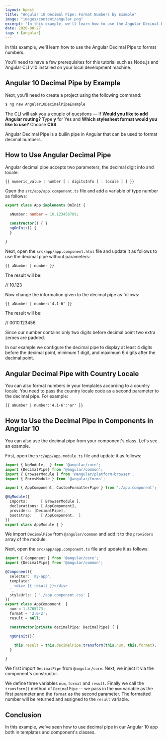 ```yaml
---
layout: bpost
title: "Angular 10 Decimal Pipe: Format Numbers by Example"
image: "images/content/angular.png"
excerpt: "In this example, we'll learn how to use the Angular Decimal Pipe to format numbers"
date: 2020-08-27
tags : [angular]
---
```


In this example, we'll learn how to use the Angular Decimal Pipe to format numbers.

You'll need to have a few prerequisites for this tutorial such as Node.js and Angular CLI v10 installed on your local development machine.

## Angular 10 Decimal Pipe by Example

Next, you'll need to create a project using the following command:


```bash
$ ng new Angular10DecimalPipeExample
```

The CLI will ask you a couple of questions — If  **Would you like to add Angular routing?**  Type  **y**  for Yes and  **Which stylesheet format would you like to use?**  Choose  **CSS**.


Angular Decimal Pipe is a builin pipe in Angular that can be used to format decimal numbers.

## How to Use Angular Decimal Pipe

Angular decimal pipe accepts two parameters, the decimal digit info and locale:

```ts
{{ numeric_value | number [ : digitsInfo [ : locale ] ] }}
```

Open the `src/app/app.component.ts` file and add a variable of type number as follows:

```ts
export class App implements OnInit {

  aNumber: number = 10.123456789;

  constructor() { }
  ngOnInit() {
  }

}
```

Next, open the `src/app/app.component.html` file and update it as follows to use the decimal pipe without parameters:


```html
{{ aNumber | number }}
```

The result will be:

// 10.123

Now change the information given to the decimal pipe as follows:

```html
{{ aNumber | number:'4.1-6' }}
```

The result will be:

// 0010.123456

Since our number contains only two digits before decimal point two extra zeroes are padded.

In our example we configure the decimal pipe to display at least 4 digits  before the decimal point, minimum 1 digit, and maximum 6 digits after the decimal point.

## Angular Decimal Pipe with Country Locale

You can also format numbers in your templates according to a country locale. You need to pass the country locale code as a second parameter to the decimal pipe. For example:

```html
{{ aNumber | number:'4.1-6':'ar' }}
```

## How to Use the Decimal Pipe in Components in Angular 10

You can also use the decimal pipe from your component's class. Let's see an example.

First, open the `src/app/app.module.ts` file and update it as follows:

```ts
import { NgModule,  } from '@angular/core';
import {DecimalPipe} from '@angular/common';
import { BrowserModule } from '@angular/platform-browser';
import { FormsModule } from '@angular/forms';

import { AppComponent, CustomFormatterPipe } from './app.component';

@NgModule({
  imports:      [ BrowserModule ],
  declarations: [ AppComponent],
  providers: [DecimalPipe],
  bootstrap:    [ AppComponent,  ]
})
export class AppModule { }
```

We import `DecimalPipe` from `@angular/common` and add it to the `providers` array of the module.

Next, open the `src/app/app.component.ts` file and update it as follows:

```ts
import { Component } from '@angular/core';
import {DecimalPipe} from '@angular/common';

@Component({
  selector: 'my-app',
  template:`
    <div> {{ result }}</div>
  `,
  styleUrls: [ './app.component.css' ]
})
export class AppComponent  {  
  num = 1.3765273;
  format = '2.0-2';
  result = null;

  constructor(private decimalPipe: DecimalPipe) { }

  ngOnInit(){

    this.result = this.decimalPipe.transform(this.num, this.format);
  }

}
```

We first import `DecimalPipe` from `@angular/core`. Next, we inject it via the component's constructor.

We define three variables `num`, `format` and `result`. Finally we call the `transform()` method of `DecimalPipe` -- we pass in the `num` variable as the first parameter and the `format` as the second parameter. The formatted number will be returned and assigned to the `result` variable.

## Conclusion

In this example, we've seen how to use decimal pipe in our Angular 10 app both in templates and component's classes.
